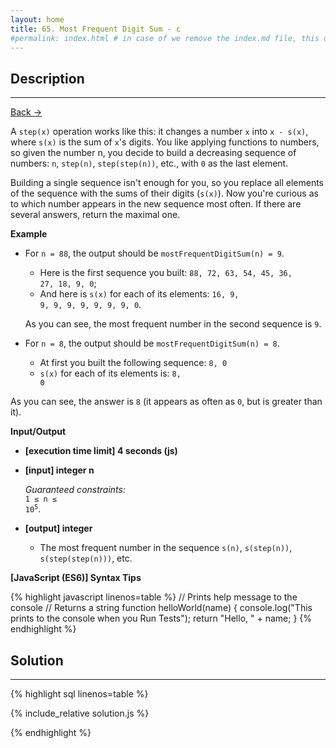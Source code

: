 ```yaml
---
layout: home
title: 65. Most Frequent Digit Sum - c
#permalink: index.html # in case of we remove the index.md file, this doc will be the index page
---
```


<div class="row">
<div class="columnStmt" markdown="1">

## Description

---

[Back -> ](../README.md)

A <code>step(x)</code> operation works like this: it changes a number <code>x</code> into <code>x - s(x)</code>, where <code>s(x)</code> is the sum of <code>x</code>'s digits. You like applying functions to numbers, so given the number n, you decide to build a decreasing sequence of numbers: <code>n</code>, <code>step(n)</code>, <code>step(step(n))</code>, etc., with <code>0</code> as the last element.

Building a single sequence isn't enough for you, so you replace all elements of the sequence with the sums of their digits (<code>s(x)</code>). Now you're curious as to which number appears in the new sequence most often. If there are several answers, return the maximal one.

**Example**

- For <code>n = 88</code>, the output should be
  <code>mostFrequentDigitSum(n) = 9</code>.

  - Here is the first sequence you built: <code>88, 72, 63, 54, 45, 36, 27, 18, 9, 0</code>;
  - And here is <code>s(x)</code> for each of its elements: <code>16, 9, 9, 9, 9, 9, 9, 9, 9, 0</code>.

  As you can see, the most frequent number in the second sequence is <code>9</code>.

- For <code>n = 8</code>, the output should be
  <code>mostFrequentDigitSum(n) = 8</code>.

  - At first you built the following sequence: <code>8, 0</code>
  - <code>s(x)</code> for each of its elements is: <code>8, 0</code>

As you can see, the answer is <code>8</code> (it appears as often as <code>0</code>, but is greater than it).

**Input/Output**

- **[execution time limit] 4 seconds (js)**

- **[input] integer n**

  _Guaranteed constraints:_<br>
  <code>1 ≤ n ≤ 10<sup>5</sup></code>.

- **[output] integer**
  - The most frequent number in the sequence <code>s(n)</code>, <code>s(step(n))</code>, <code>s(step(step(n)))</code>, etc.

**[JavaScript (ES6)] Syntax Tips**

{% highlight javascript linenos=table %}
// Prints help message to the console
// Returns a string
function helloWorld(name) {
console.log("This prints to the console when you Run Tests");
return "Hello, " + name;
}
{% endhighlight %}

</div>
<div class="columnSol" markdown="1">

## Solution

---

{% highlight sql linenos=table %}

{% include_relative solution.js %}

{% endhighlight %}

</div>
</div>
